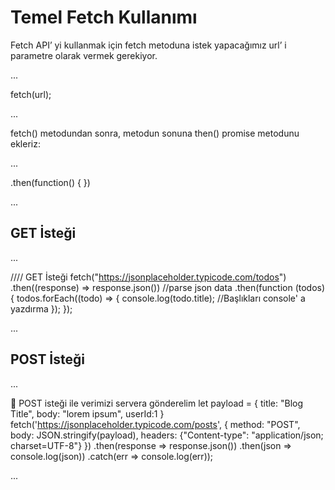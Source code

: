 # Temel Fetch Kullanımı #

Fetch API’ yi kullanmak için fetch metoduna istek yapacağımız url’ i parametre olarak vermek gerekiyor.


... 

fetch(url);

...

fetch() metodundan sonra, metodun sonuna then() promise metodunu ekleriz:

...

.then(function() {
})

...

## GET İsteği

... 

//// GET İsteği
fetch("https://jsonplaceholder.typicode.com/todos")
	.then((response) => response.json()) //parse json data
	.then(function (todos) {
		todos.forEach((todo) => {
			console.log(todo.title); //Başlıkları console' a yazdırma
		});
	});

...

## POST İsteği

...

💭 POST isteği ile verimizi servera gönderelim
let payload = {
    title: "Blog Title",
    body: "lorem ipsum",
    userId:1
  }
  fetch('https://jsonplaceholder.typicode.com/posts', {
    method: "POST",
    body: JSON.stringify(payload),
    headers: {"Content-type": "application/json; charset=UTF-8"}
  })
  .then(response => response.json())
  .then(json => console.log(json))
  .catch(err => console.log(err));
  
...